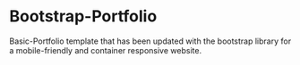 # Bootstrap-Portfolio
Basic-Portfolio template that has been updated with the bootstrap library for a mobile-friendly and container responsive website. 
